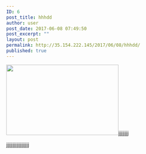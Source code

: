 ```yaml
---
ID: 6
post_title: hhhdd
author: user
post_date: 2017-06-08 07:49:50
post_excerpt: ""
layout: post
permalink: http://35.154.222.145/2017/06/08/hhhdd/
published: true
---
```

<img class="alignnone size-medium wp-image-7" src="http://35.154.222.145/wp-content/uploads/2017/06/enzbwK6-300x188.jpg" alt="" width="300" height="188" />jjjjjjjj

jjjjjjjjjjjjjjjjjj